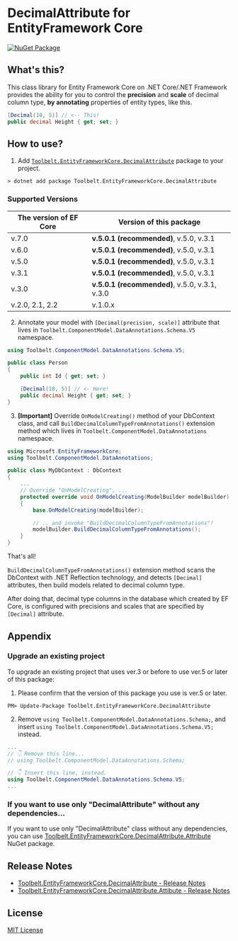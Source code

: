 # DecimalAttribute for EntityFramework Core  
[![NuGet Package](https://img.shields.io/nuget/v/Toolbelt.EntityFrameworkCore.DecimalAttribute.svg)](https://www.nuget.org/packages/Toolbelt.EntityFrameworkCore.DecimalAttribute/)

## What's this?

This class library for Entity Framework Core on .NET Core/.NET Framework provides the ability for you to control the **precision** and **scale** of decimal column type, **by annotating** properties of entity types, like this.

```csharp
[Decimal(10, 5)] // <-- This!
public decimal Height { get; set; }
```

## How to use?

1. Add [`Toolbelt.EntityFrameworkCore.DecimalAttribute`](https://www.nuget.org/packages/Toolbelt.EntityFrameworkCore.DecimalAttribute/) package to your project.

```shell
> dotnet add package Toolbelt.EntityFrameworkCore.DecimalAttribute
```
### Supported Versions

The version of EF Core | Version of this package
----------------|-------------------------
v.7.0           | **v.5.0.1 (recommended)**, v.5.0, v.3.1  
v.6.0           | **v.5.0.1 (recommended)**, v.5.0, v.3.1  
v.5.0           | **v.5.0.1 (recommended)**, v.5.0, v.3.1  
v.3.1           | **v.5.0.1 (recommended)**, v.5.0, v.3.1    
v.3.0           | **v.5.0.1 (recommended)**, v.5.0, v.3.1, v.3.0  
v.2.0, 2.1, 2.2 | v.1.0.x  

2. Annotate your model with `[Decimal(precision, scale)]` attribute that lives in `Toolbelt.ComponentModel.DataAnnotations.Schema.V5` namespace.

```csharp
using Toolbelt.ComponentModel.DataAnnotations.Schema.V5;

public class Person
{
    public int Id { get; set; }

    [Decimal(10, 5)] // <- Here!
    public decimal Height { get; set; }
}
```

3. **[Important]** Override `OnModelCreating()` method of your DbContext class, and call `BuildDecimalColumnTypeFromAnnotations()` extension method which lives in `Toolbelt.ComponentModel.DataAnnotations` namespace.

```csharp
using Microsoft.EntityFrameworkCore;
using Toolbelt.ComponentModel.DataAnnotations;

public class MyDbContext : DbContext
{
    ...
    // Override "OnModelCreating", ...
    protected override void OnModelCreating(ModelBuilder modelBuilder)
    {
        base.OnModelCreating(modelBuilder);

        // .. and invoke "BuildDecimalColumnTypeFromAnnotations"!
        modelBuilder.BuildDecimalColumnTypeFromAnnotations();
    }
}
```

That's all!

`BuildDecimalColumnTypeFromAnnotations()` extension method scans the DbContext with .NET Reflection technology, and detects `[Decimal]` attributes, then build models related to decimal column type.

After doing that, decimal type columns in the database which created by EF Core, is configured with precisions and scales that are specified by `[Decimal]` attribute.

## Appendix

### Upgrade an existing project

To upgrade an existing project that uses ver.3 or before to use ver.5 or later of this package:
1. Please confirm that the version of this package you use is ver.5 or later.

```
PM> Update-Package Toolbelt.EntityFrameworkCore.DecimalAttribute
```

2. Remove `using Toolbelt.ComponentModel.DataAnnotations.Schema;`, and insert `using Toolbelt.ComponentModel.DataAnnotations.Schema.V5;` instead.

```csharp
...
// 👇 Remove this line...
// using Toolbelt.ComponentModel.DataAnnotations.Schema;

// 👇 Insert this line, instead.
using Toolbelt.ComponentModel.DataAnnotations.Schema.V5;
...
```

### If you want to use only "DecimalAttribute" without any dependencies...

If you want to use only "DecimalAttribute" class without any dependencies, you can use [Toolbelt.EntityFrameworkCore.DecimalAttribute.Attribute](https://www.nuget.org/packages/Toolbelt.EntityFrameworkCore.DecimalAttribute.Attribute) NuGet package.

## Release Notes

- [Toolbelt.EntityFrameworkCore.DecimalAttribute - Release Notes](https://github.com/jsakamoto/EntityFrameworkCore.DecimalAttribute/blob/master/EFCore.DecimalAttribute/RELEASE-NOTES.txt)
- [Toolbelt.EntityFrameworkCore.DecimalAttribute.Attibute - Release Notes](https://github.com/jsakamoto/EntityFrameworkCore.DecimalAttribute/blob/master/EFCore.DecimalAttribute.Attribute/RELEASE-NOTES.txt)

## License

[MIT License](https://github.com/jsakamoto/EntityFrameworkCore.DecimalAttribute/blob/master/LICENSE)


